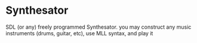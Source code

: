 # Synthesator
SDL (or any) freely programmed Synthesator. you may construct any music instruments (drums, guitar, etc), use MLL syntax, and play it

